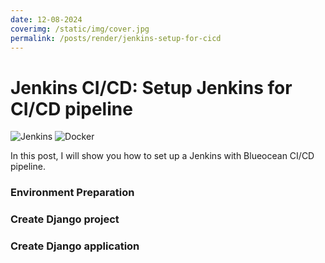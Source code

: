```yaml
---
date: 12-08-2024
coverimg: /static/img/cover.jpg
permalink: /posts/render/jenkins-setup-for-cicd
---
```


# Jenkins CI/CD: Setup Jenkins for CI/CD pipeline

![Jenkins](https://img.shields.io/badge/jenkins-%232C5263.svg?style=for-the-badge&logo=jenkins&logoColor=white)
![Docker](https://img.shields.io/badge/docker-%230db7ed.svg?style=for-the-badge&logo=docker&logoColor=white)


In this post, I will show you how to set up a Jenkins with Blueocean CI/CD pipeline.

### Environment Preparation



### Create Django project



### Create Django application


